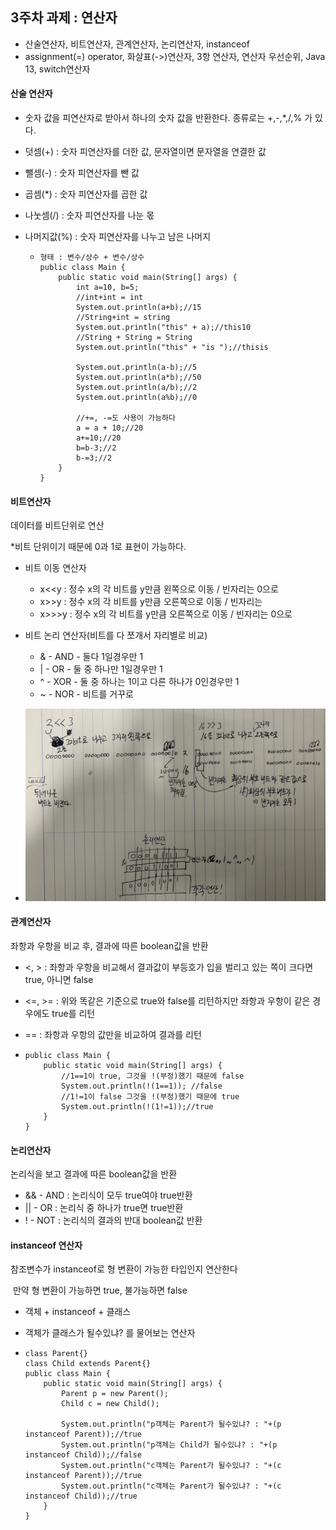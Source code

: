 ## 3주차 과제 : 연산자

- 산술연산자, 비트연산자, 관계연산자, 논리연산자, instanceof
- assignment(=) operator, 화살표(->)연산자, 3항 연산자, 연산자 우선순위, Java 13, switch연산자



#### 산술 연산자

- 숫자 값을 피연산자로 받아서 하나의 숫자 값을 반환한다. 종류로는 +,-,*,/,% 가 있다.

- 덧셈(+) : 숫자 피연산자를 더한 값, 문자열이면 문자열을 연결한 값

- 뺄셈(-) : 숫자 피연산자를 뺀 값

- 곱셈(*) : 숫자 피연산자를 곱한 값

- 나눗셈(/) : 숫자 피연산자를 나눈 몫

- 나머지값(%) : 숫자 피연산자를 나누고 남은 나머지

  - ```
    형태 : 변수/상수 + 변수/상수 
    public class Main {
        public static void main(String[] args) {
            int a=10, b=5;
            //int+int = int
            System.out.println(a+b);//15
            //String+int = string
            System.out.println("this" + a);//this10
            //String + String = String
            System.out.println("this" + "is ");//thisis
    
            System.out.println(a-b);//5
            System.out.println(a*b);//50
            System.out.println(a/b);//2
            System.out.println(a%b);//0
            
            //+=, -=도 사용이 가능하다 
            a = a + 10;//20
            a+=10;//20
            b=b-3;//2
            b-=3;//2
        }
    }
    ```

#### 비트연산자

데이터를 비트단위로 연산

*비트 단위이기 때문에 0과 1로 표현이 가능하다.

- 비트 이동 연산자
  - x<<y : 정수 x의 각 비트를 y만큼 왼쪽으로 이동 / 빈자리는 0으로
  - x>>y : 정수 x의 각 비트를 y만큼 오른쪽으로 이동 / 빈자리는 
  - x>>>y : 정수 x의 각 비트를 y만큼 오른쪽으로 이동 / 빈자리는 0으로

- 비트 논리 연산자(비트를 다 쪼개서 자리별로 비교)
  - & - AND - 둘다 1일경우만 1
  - | - OR - 둘 중 하나만 1일경우만 1
  - ^ - XOR - 둘 중 하나는 1이고 다른 하나가 0인경우만 1
  - ~ - NOR - 비트를 거꾸로
- ![bit_oper](./img/bit_oper.png)

#### 관계연산자

좌항과 우항을 비교 후, 결과에 따른 boolean값을 반환

- <, > : 좌항과 우항을 비교해서 결과값이 부등호가 입을 벌리고 있는 쪽이 크다면 true, 아니면 false

- <=, >= : 위와 똑같은 기준으로 true와 false를 리턴하지만 좌항과 우항이 같은 경우에도 true를 리턴

- == : 좌항과 우항의 값만을 비교하여 결과를 리턴

- ```
  public class Main {
      public static void main(String[] args) {
          //1==1이 true, 그것을 !(부정)했기 때문에 false
          System.out.println(!(1==1)); //false
          //1!=1이 false 그것을 !(부정)했기 때문에 true
          System.out.println(!(1!=1));//true
      }
  }
  
  ```

#### 논리연산자

논리식을 보고 결과에 따른 boolean값을 반환

- && - AND : 논리식이 모두 true여야 true반환
- || - OR : 논리식 중 하나가 true면 true반환
- ! - NOT : 논리식의 결과의 반대 boolean값 반환



#### instanceof 연산자

참조변수가 instanceof로 형 변환이 가능한 타입인지 연산한다

​	만약 형 변환이 가능하면 true, 불가능하면 false

- 객체 + instanceof + 클래스

- 객체가 클래스가 될수있냐? 를 물어보는 연산자

- ```
  class Parent{}
  class Child extends Parent{}
  public class Main {
      public static void main(String[] args) {
          Parent p = new Parent();
          Child c = new Child();
  
          System.out.println("p객체는 Parent가 될수있냐? : "+(p instanceof Parent));//true
          System.out.println("p객체는 Child가 될수있냐? : "+(p instanceof Child));//false
          System.out.println("c객체는 Parent가 될수있냐? : "+(c instanceof Parent));//true
          System.out.println("c객체는 Parent가 될수있냐? : "+(c instanceof Child));//true
      }
  }
  ```

  


